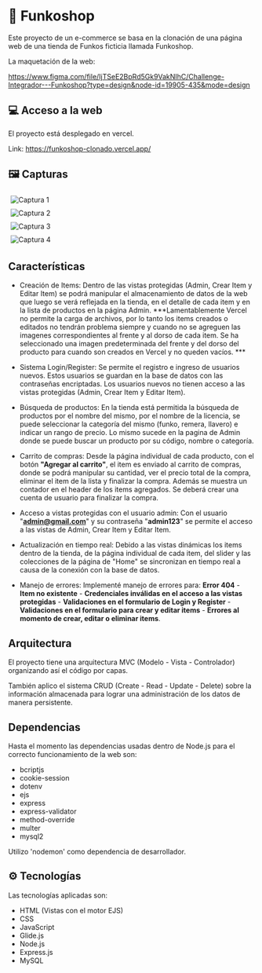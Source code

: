 # :shopping_cart: Funkoshop

Este proyecto de un e-commerce se basa en la clonación de una página web de una tienda de Funkos ficticia llamada Funkoshop.

La maquetación de la web:

https://www.figma.com/file/IjTSeE2BpRd5Gk9VakNIhC/Challenge-Integrador---Funkoshop?type=design&node-id=19905-435&mode=design

## :computer: Acceso a la web

El proyecto está desplegado en vercel.

Link: https://funkoshop-clonado.vercel.app/

## :framed_picture: Capturas

<div style="display: flex; flex-wrap: wrap;">
    <div style="flex: 0 0 50%; padding: 5px;">
        <image src="/public/img/capturas/screen-1.png" alt="Captura 1">
    </div>
    <div style="flex: 0 0 50%; padding: 5px;">
        <image src="/public/img/capturas/screen-2.png" alt="Captura 2">
    </div>
    <div style="flex: 0 0 50%; padding: 5px;">
        <image src="/public/img/capturas/screen-3.png" alt="Captura 3">
    </div>
    <div style="flex: 0 0 50%; padding: 5px;">
        <image src="/public/img/capturas/screen-4.png" alt="Captura 4">
    </div>
</div>


## Características

- Creación de Items: Dentro de las vistas protegidas (Admin, Crear Item y Editar Item) se podrá manipular el almacenamiento de datos de la web que luego se verá reflejada en la tienda, en el detalle de cada item y en la lista de productos en la página Admin. ***Lamentablemente Vercel no permite la carga de archivos, por lo tanto los items creados o editados no tendrán problema siempre y cuando no se agreguen las imagenes correspondientes al frente y al dorso de cada item. Se ha seleccionado una imagen predeterminada del frente y del dorso del producto para cuando son creados en Vercel y no queden vacíos. ***

- Sistema Login/Register: Se permite el registro e ingreso de usuarios nuevos. Estos usuarios se guardan en la base de datos con las contraseñas encriptadas. Los usuarios nuevos no tienen acceso a las vistas protegidas (Admin, Crear Item y Editar Item).

- Búsqueda de productos: En la tienda está permitida la búsqueda de productos por el nombre del mismo, por el nombre de la licencia, se puede seleccionar la categoría del mismo (funko, remera, llavero) e indicar un rango de precio. Lo mismo sucede en la pagina de Admin donde se puede buscar un producto por su código, nombre o categoría.

- Carrito de compras: Desde la página individual de cada producto, con el botón **"Agregar al carrito"**, el item es enviado al carrito de compras, donde se podrá manipular su cantidad, ver el precio total de la compra, eliminar el item de la lista y finalizar la compra. Además se muestra un contador en el header de los items agregados. Se deberá crear una cuenta de usuario para finalizar la compra.

- Acceso a vistas protegidas con el usuario admin: Con el usuario "**admin@gmail.com**" y su contraseña "**admin123**" se permite el acceso a las vistas de Admin, Crear Item y Editar Item.

- Actualización en tiempo real: Debido a las vistas dinámicas los items dentro de la tienda, de la página individual de cada item, del slider y las colecciones de la página de "Home" se sincronizan en tiempo real a causa de la conexión con la base de datos.

- Manejo de errores: Implementé manejo de errores para: **Error 404** - **Item no existente** - **Credenciales inválidas en el acceso a las vistas protegidas** - **Validaciones en el formulario de Login y Register** - **Validaciones en el formulario para crear y editar items** - **Errores al momento de crear, editar o eliminar items**.

## Arquitectura

El proyecto tiene una arquitectura MVC (Modelo - Vista - Controlador) organizando así el código por capas. 

También aplico el sistema CRUD (Create - Read - Update - Delete) sobre la información almacenada para lograr una administración de los datos de manera persistente.

## Dependencias

Hasta el momento las dependencias usadas dentro de Node.js para el correcto funcionamiento de la web son:

- bcriptjs
- cookie-session
- dotenv
- ejs
- express
- express-validator
- method-override
- multer
- mysql2

Utilizo 'nodemon' como dependencia de desarrollador.

## :gear: Tecnologías

Las tecnologías aplicadas son:

- HTML (Vistas con el motor EJS)
- CSS
- JavaScript
- Glide.js
- Node.js
- Express.js
- MySQL
